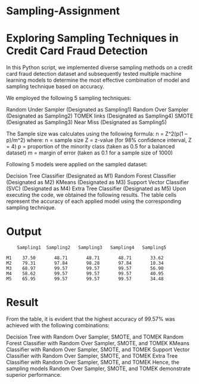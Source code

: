 # Sampling-Assignment
# Exploring Sampling Techniques in Credit Card Fraud Detection
In this Python script, we implemented diverse sampling methods on a credit card fraud detection dataset and subsequently tested multiple machine learning models to determine the most effective combination of model and sampling technique based on accuracy.

We employed the following 5 sampling techniques:

Random Under Sampler (Designated as Sampling1)
Random Over Sampler (Designated as Sampling2)
TOMEK links (Designated as Sampling4)
SMOTE (Designated as Sampling3)
Near Miss (Designated as Sampling5)

The Sample size was calculates using the following formula: n = Z^2(p(1 – p)/m^2) where: n = sample size Z = z-value (for 98% confidence interval, Z = 4) p = proportion of the minority class (taken as 0.5 for a balanced dataset) m = margin of error (taken as 0.1 for a sample size of 1000)

Following 5 models were applied on the sampled dataset:

Decision Tree Classifier (Designated as M1)
Random Forest Classifier (Designated as M2)
KMeans (Designated as M3)
Support Vector Classifier (SVC) (Designated as M4)
Extra Tree Classifier (Designated as M5)
Upon executing the code, we obtained the following results. The table cells represent the accuracy of each applied model using the corresponding sampling technique.

# Output  

        Sampling1  Sampling2   Sampling3   Sampling4   Sampling5

    M1    37.50       48.71       48.71       48.71       33.62   
    M2    79.31       97.84       98.28       97.84       10.34   
    M3    68.97       99.57       99.57       99.57       56.90   
    M4    58.62       99.57       99.57       99.57       40.95   
    M5    65.95       99.57       99.57       99.57       34.48   
# Result

From the table, it is evident that the highest accuracy of 99.57% was achieved with the following combinations:

Decision Tree with Random Over Sampler, SMOTE, and TOMEK
Random Forest Classifier with Random Over Sampler, SMOTE, and TOMEK
KMeans Classifier with Random Over Sampler, SMOTE, and TOMEK
Support Vector Classifier with Random Over Sampler, SMOTE, and TOMEK
Extra Tree Classifier with Random Over Sampler, SMOTE, and TOMEK
Hence, the sampling models Random Over Sampler, SMOTE, and TOMEK demonstrate superior performance.
